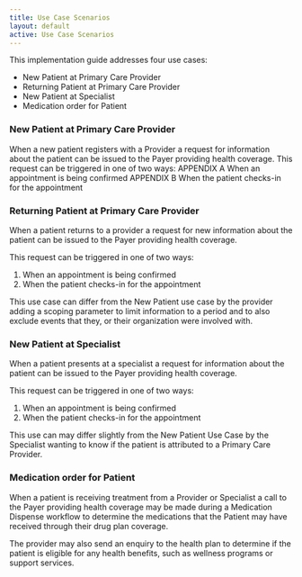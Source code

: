 ```yaml
---
title: Use Case Scenarios
layout: default
active: Use Case Scenarios
---
```


This implementation guide addresses four use cases:

* New Patient at Primary Care Provider
* Returning Patient at Primary Care Provider
* New Patient at Specialist
* Medication order for Patient

### New Patient at Primary Care Provider

When a new patient registers with a Provider a request for information about the patient can be issued to the Payer providing health coverage.
This request can be triggered in one of two ways:
APPENDIX A 	When an appointment is being confirmed
APPENDIX B 	When the patient checks-in for the appointment

### Returning Patient at Primary Care Provider
When a patient returns to a provider a request for new information about the patient can be issued to the Payer providing health coverage.

This request can be triggered in one of two ways:

1.	When an appointment is being confirmed
2.	When the patient checks-in for the appointment


This use case can differ from the New Patient use case by the provider adding a scoping parameter to limit information to a period and to also exclude events that they, or their organization were involved with.

### New Patient at Specialist

When a patient presents at a specialist a request for information about the patient can be issued to the Payer providing health coverage.

This request can be triggered in one of two ways:

1. 	When an appointment is being confirmed
2. 	When the patient checks-in for the appointment

This use can may differ slightly from the New Patient Use Case by the Specialist wanting to know if the patient is attributed to a Primary Care Provider.

### Medication order for Patient

When a patient is receiving treatment from a Provider or Specialist a call to the Payer providing health coverage may be made during a Medication Dispense workflow to determine the medications that the Patient may have received through their drug plan coverage.

The provider may also send an enquiry to the health plan to determine if the patient is eligible for any health benefits, such as wellness programs or support services.
